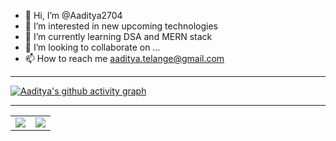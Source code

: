 - 👋 Hi, I’m @Aaditya2704
- 👀 I’m interested in new upcoming technologies
- 🌱 I’m currently learning DSA and MERN stack
- 💞️ I’m looking to collaborate on ...
- 📫 How to reach me aaditya.telange@gmail.com

<hr>

[![Aaditya's github activity graph](https://github-readme-activity-graph.cyclic.app/graph?username=aaditya2704&theme=github)](https://github.com/aaditya2704)

<hr>

<table>
<tr>
<td>
<img src="https://github-readme-stats.vercel.app/api/top-langs/?username=aaditya2704&layout=compact&langs_count=8">
</td>
<td>
<img src="https://streak-stats.demolab.com/?user=aaditya2704&theme=blood-dark">
</td>
</tr>
</table>

<!---
Aaditya2704/Aaditya2704 is a ✨ special ✨ repository because its `README.md` (this file) appears on your GitHub profile.
You can click the Preview link to take a look at your changes.
--->
